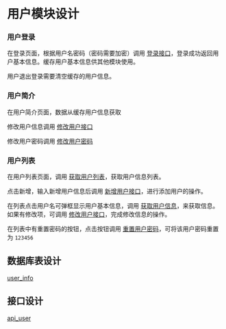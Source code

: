 # 用户模块设计

### 用户登录
在登录页面，根据用户名密码（密码需要加密）调用 [登录接口](#登录接口)，登录成功返回用户基本信息。缓存用户基本信息供其他模块使用。

用户退出登录需要清空缓存的用户信息。

### 用户简介
在用户简介页面，数据从缓存用户信息获取

修改用户信息调用 [修改用户接口](#修改用户接口)

修改用户密码调用 [修改用户密码](#修改用户密码)

### 用户列表
在用户列表页面，调用 [获取用户列表](#获取用户列表)，获取用户信息列表。

点击新增，输入新增用户信息后调用 [新增用户接口](#新增用户接口)，进行添加用户的操作。

在列表点击用户名可弹框显示用户基本信息，调用 [获取用户信息](#获取用户信息)，来获取信息。如果有修改项，可调用 [修改用户接口](#修改用户接口)，完成修改信息的操作。

在列表中有重置密码的按钮，点击按钮调用 [重置用户密码](#重置用户密码)，可将该用户密码重置为 `123456`

## 数据库表设计

[user_info](../db/mysql/user_info.md ':include')

## 接口设计

[api_user](../api/userinfo.md ':include')
